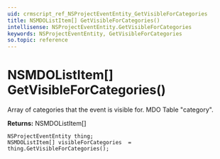 ```yaml
---
uid: crmscript_ref_NSProjectEventEntity_GetVisibleForCategories
title: NSMDOListItem[] GetVisibleForCategories()
intellisense: NSProjectEventEntity.GetVisibleForCategories
keywords: NSProjectEventEntity, GetVisibleForCategories
so.topic: reference
---
```


# NSMDOListItem[] GetVisibleForCategories()

Array of categories that the event is visible for. MDO Table "category".

**Returns:** NSMDOListItem[]

```crmscript
NSProjectEventEntity thing;
NSMDOListItem[] visibleForCategories  = thing.GetVisibleForCategories();
```

